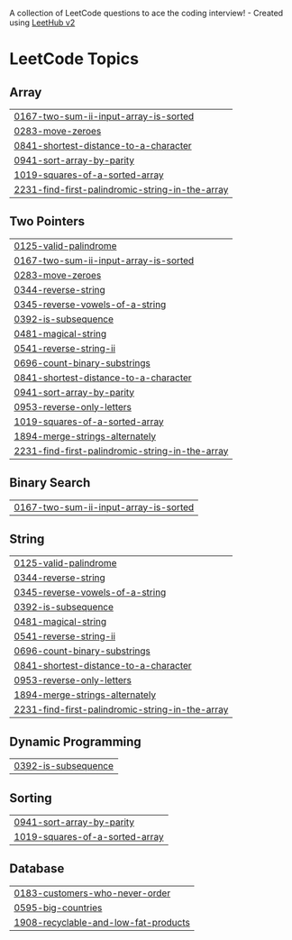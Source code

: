 A collection of LeetCode questions to ace the coding interview! - Created using [LeetHub v2](https://github.com/arunbhardwaj/LeetHub-2.0)
<!---LeetCode Topics Start-->
# LeetCode Topics
## Array
|  |
| ------- |
| [0167-two-sum-ii-input-array-is-sorted](https://github.com/DPG746/CODING/tree/master/0167-two-sum-ii-input-array-is-sorted) |
| [0283-move-zeroes](https://github.com/DPG746/CODING/tree/master/0283-move-zeroes) |
| [0841-shortest-distance-to-a-character](https://github.com/DPG746/CODING/tree/master/0841-shortest-distance-to-a-character) |
| [0941-sort-array-by-parity](https://github.com/DPG746/CODING/tree/master/0941-sort-array-by-parity) |
| [1019-squares-of-a-sorted-array](https://github.com/DPG746/CODING/tree/master/1019-squares-of-a-sorted-array) |
| [2231-find-first-palindromic-string-in-the-array](https://github.com/DPG746/CODING/tree/master/2231-find-first-palindromic-string-in-the-array) |
## Two Pointers
|  |
| ------- |
| [0125-valid-palindrome](https://github.com/DPG746/CODING/tree/master/0125-valid-palindrome) |
| [0167-two-sum-ii-input-array-is-sorted](https://github.com/DPG746/CODING/tree/master/0167-two-sum-ii-input-array-is-sorted) |
| [0283-move-zeroes](https://github.com/DPG746/CODING/tree/master/0283-move-zeroes) |
| [0344-reverse-string](https://github.com/DPG746/CODING/tree/master/0344-reverse-string) |
| [0345-reverse-vowels-of-a-string](https://github.com/DPG746/CODING/tree/master/0345-reverse-vowels-of-a-string) |
| [0392-is-subsequence](https://github.com/DPG746/CODING/tree/master/0392-is-subsequence) |
| [0481-magical-string](https://github.com/DPG746/CODING/tree/master/0481-magical-string) |
| [0541-reverse-string-ii](https://github.com/DPG746/CODING/tree/master/0541-reverse-string-ii) |
| [0696-count-binary-substrings](https://github.com/DPG746/CODING/tree/master/0696-count-binary-substrings) |
| [0841-shortest-distance-to-a-character](https://github.com/DPG746/CODING/tree/master/0841-shortest-distance-to-a-character) |
| [0941-sort-array-by-parity](https://github.com/DPG746/CODING/tree/master/0941-sort-array-by-parity) |
| [0953-reverse-only-letters](https://github.com/DPG746/CODING/tree/master/0953-reverse-only-letters) |
| [1019-squares-of-a-sorted-array](https://github.com/DPG746/CODING/tree/master/1019-squares-of-a-sorted-array) |
| [1894-merge-strings-alternately](https://github.com/DPG746/CODING/tree/master/1894-merge-strings-alternately) |
| [2231-find-first-palindromic-string-in-the-array](https://github.com/DPG746/CODING/tree/master/2231-find-first-palindromic-string-in-the-array) |
## Binary Search
|  |
| ------- |
| [0167-two-sum-ii-input-array-is-sorted](https://github.com/DPG746/CODING/tree/master/0167-two-sum-ii-input-array-is-sorted) |
## String
|  |
| ------- |
| [0125-valid-palindrome](https://github.com/DPG746/CODING/tree/master/0125-valid-palindrome) |
| [0344-reverse-string](https://github.com/DPG746/CODING/tree/master/0344-reverse-string) |
| [0345-reverse-vowels-of-a-string](https://github.com/DPG746/CODING/tree/master/0345-reverse-vowels-of-a-string) |
| [0392-is-subsequence](https://github.com/DPG746/CODING/tree/master/0392-is-subsequence) |
| [0481-magical-string](https://github.com/DPG746/CODING/tree/master/0481-magical-string) |
| [0541-reverse-string-ii](https://github.com/DPG746/CODING/tree/master/0541-reverse-string-ii) |
| [0696-count-binary-substrings](https://github.com/DPG746/CODING/tree/master/0696-count-binary-substrings) |
| [0841-shortest-distance-to-a-character](https://github.com/DPG746/CODING/tree/master/0841-shortest-distance-to-a-character) |
| [0953-reverse-only-letters](https://github.com/DPG746/CODING/tree/master/0953-reverse-only-letters) |
| [1894-merge-strings-alternately](https://github.com/DPG746/CODING/tree/master/1894-merge-strings-alternately) |
| [2231-find-first-palindromic-string-in-the-array](https://github.com/DPG746/CODING/tree/master/2231-find-first-palindromic-string-in-the-array) |
## Dynamic Programming
|  |
| ------- |
| [0392-is-subsequence](https://github.com/DPG746/CODING/tree/master/0392-is-subsequence) |
## Sorting
|  |
| ------- |
| [0941-sort-array-by-parity](https://github.com/DPG746/CODING/tree/master/0941-sort-array-by-parity) |
| [1019-squares-of-a-sorted-array](https://github.com/DPG746/CODING/tree/master/1019-squares-of-a-sorted-array) |
## Database
|  |
| ------- |
| [0183-customers-who-never-order](https://github.com/DPG746/CODING/tree/master/0183-customers-who-never-order) |
| [0595-big-countries](https://github.com/DPG746/CODING/tree/master/0595-big-countries) |
| [1908-recyclable-and-low-fat-products](https://github.com/DPG746/CODING/tree/master/1908-recyclable-and-low-fat-products) |
<!---LeetCode Topics End-->
